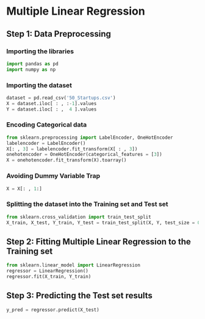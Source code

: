 # Multiple Linear Regression


## Step 1: Data Preprocessing

### Importing the libraries
```python
import pandas as pd
import numpy as np
```
### Importing the dataset
```python
dataset = pd.read_csv('50_Startups.csv')
X = dataset.iloc[ : , :-1].values
Y = dataset.iloc[ : ,  4 ].values
```

### Encoding Categorical data
```python
from sklearn.preprocessing import LabelEncoder, OneHotEncoder
labelencoder = LabelEncoder()
X[: , 3] = labelencoder.fit_transform(X[ : , 3])
onehotencoder = OneHotEncoder(categorical_features = [3])
X = onehotencoder.fit_transform(X).toarray()
```

### Avoiding Dummy Variable Trap
```python
X = X[: , 1:]
```

### Splitting the dataset into the Training set and Test set
```python
from sklearn.cross_validation import train_test_split
X_train, X_test, Y_train, Y_test = train_test_split(X, Y, test_size = 0.2, random_state = 0)
```
## Step 2: Fitting Multiple Linear Regression to the Training set
```python
from sklearn.linear_model import LinearRegression
regressor = LinearRegression()
regressor.fit(X_train, Y_train)
```

## Step 3: Predicting the Test set results
```python
y_pred = regressor.predict(X_test)
```
